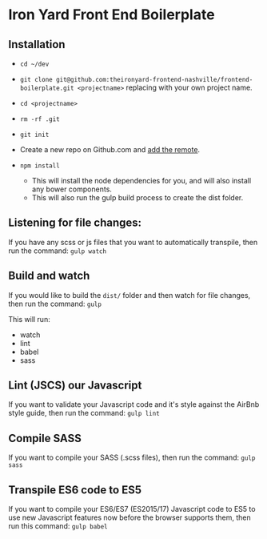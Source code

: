 # Iron Yard Front End Boilerplate


## Installation

- `cd ~/dev`
- `git clone git@github.com:theironyard-frontend-nashville/frontend-boilerplate.git <projectname>` replacing <projectname> with your own project name.
- `cd <projectname>`
- `rm -rf .git`
- `git init`
-  Create a new repo on Github.com and [add the remote](https://help.github.com/articles/adding-a-remote/). 

- `npm install`
  - This will install the node dependencies for you, and will also install any bower components.
  - This will also run the gulp build process to create the dist folder.


## Listening for file changes:

If you have any scss or js files that you want to automatically transpile, then run the command:
`gulp watch`


## Build and watch

If you would like to build the `dist/` folder and then watch for file changes, then run the command:
`gulp`

This will run:
- watch
- lint
- babel
- sass

## Lint (JSCS) our Javascript

If you want to validate your Javascript code and it's style against the AirBnb style guide, then run the command:
`gulp lint`

## Compile SASS

If you want to compile your SASS (.scss files), then run the command:
`gulp sass`

## Transpile ES6 code to ES5

If you want to compile your ES6/ES7 (ES2015/17) Javascript code to ES5 to use new Javascript features now before the browser supports them, then run this command:
`gulp babel`

